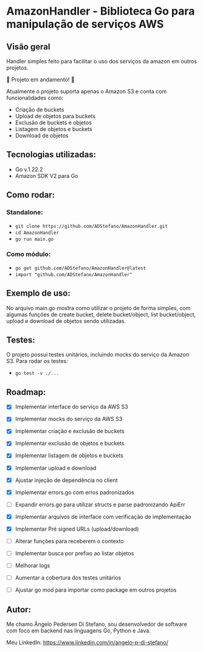 # AmazonHandler - Biblioteca Go para manipulação de serviços AWS

## Visão geral

Handler simples feito para facilitar o uso dos serviços da amazon em outros projetos. 

🚧 Projeto em andamento! 🚧

Atualmente o projeto suporta apenas o Amazon S3 e conta com funcionalidades como:
- Criação de buckets
- Upload de objetos para buckets
- Exclusão de buckets e objetos
- Listagem de objetos e buckets
- Download de objetos

## Tecnologias utilizadas:
- Go v.1.22.2
- Amazon SDK V2 para Go

## Como rodar:

### Standalone:
- ``` git clone https://github.com/ADStefano/AmazonHandler.git ```
- ``` cd AmazonHandler ```
- ``` go run main.go ```

### Como módulo:
- ``` go get github.com/ADStefano/AmazonHandler@latest ```
- ``` import "github.com/ADStefano/AmazonHandler" ```

## Exemplo de uso:
No arquivo main.go mostra como utilizar o projeto de forma simples, com algumas funções de create bucket, delete bucket/object, list bucket/object, upload e download de objetos sendo utilizadas.

## Testes:
O projeto possui testes unitários, incluindo mocks do serviço da Amazon S3.
Para rodar os testes:
- ``` go test -v ./... ```

## Roadmap:
- [x] Implementar interface do serviço da AWS S3

- [x] Implementar mocks do serviço da AWS S3

- [x] Implementar criação e exclusão de buckets

- [x] Implementar exclusão de objetos e buckets

- [x] Implementar listagem de objetos e buckets

- [x] Implementar upload e download

- [x] Ajustar injeção de dependência no client

- [x]  Implementar errors.go com erros padronizados

- [ ]  Expandir errors.go para utilizar structs e parse padronizando ApiErr

- [x]  Implementar arquivos de interface com verificação de implementação

- [x] Implementar Pré signed URLs (upload/download)
  
- [ ] Alterar funções para receberem o contexto

- [ ] Implementar busca por prefixo ao listar objetos 

- [ ] Melhorar logs

- [ ] Aumentar a cobertura dos testes unitários

- [ ] Ajustar go mod para importar como package em outros projetos

## Autor:
Me chamo Ângelo Pedersen Di Stefano, sou desenvolvedor de software com foco em backend nas linguagens Go, Python e Java.

Meu LinkedIn: https://www.linkedin.com/in/angelo-p-di-stefano/
